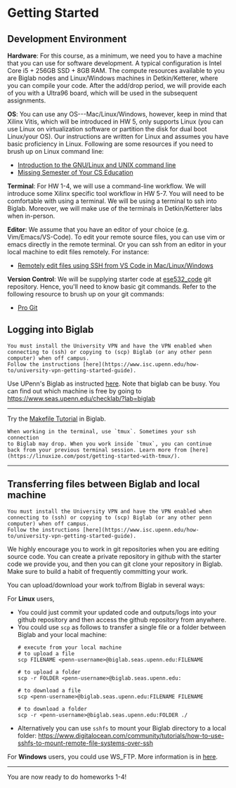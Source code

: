 # Getting Started

## Development Environment
**Hardware**: For this course, as a minimum, we need you to have a machine
that you can use for software development. A typical configuration
is Intel Core i5 + 256GB SSD + 8GB RAM. The compute resources available to you are Biglab nodes and Linux/Windows machines in Detkin/Ketterer, where
you can compile your code. After the add/drop period, we will provide
each of you with a Ultra96 board, which will be used in the subsequent assignments.

**OS**: You can use any OS---Mac/Linux/Windows, however, keep in mind that
Xilinx Vitis, which will be introduced in HW 5, only supports Linux
(you can use Linux on virtualization software or partition the disk for dual boot Linux/your OS).
Our instructions are written for Linux and assumes you have basic proficiency in
Linux. Following are some resources if you need to brush up on Linux command line:
- [Introduction to the GNU/Linux and UNIX command line](https://bootlin.com/blog/command-line/)
- [Missing Semester of Your CS Education](https://missing.csail.mit.edu/)
  <!-- [this video tutorial](https://www.youtube.com/watch?v=HaOWfmCAyCE) to run
  Linux on a virtualization software; n.b.; video was made using a previous
  version of the Xilinx Software; you should install Vitis 2020.2). -->

**Terminal**: For HW 1-4, we will use a command-line workflow. We will introduce some Xilinx
specific tool workflow in HW 5-7. You will need to be comfortable with using
a terminal. We will be using a terminal to ssh into Biglab. Moreover, we will make use
of the terminals in Detkin/Ketterer labs
when in-person.

**Editor**: We assume that you have an editor of your choice (e.g. Vim/Emacs/VS-Code). To edit your remote source files, you can use vim or emacs directly in the remote terminal.
Or you can ssh from an editor in your local machine to edit files remotely.
For instance:
- [Remotely edit files using SSH from VS Code in Mac/Linux/Windows](https://medium.com/@christyjacob4/using-vscode-remotely-on-an-ec2-instance-7822c4032cff) 

**Version Control**: We will be supplying starter code at [ese532_code](https://github.com/icgrp/ese532_code) git repository. Hence, you'll need
to know basic git commands. Refer to the following resource to brush up on
your git commands:
- [Pro Git](https://git-scm.com/book/en/v2)

## Logging into Biglab
```{attention}
You must install the University VPN and have the VPN enabled when connecting to (ssh) or copying to (scp) Biglab (or any other penn computer) when off campus.
Follow the instructions [here](https://www.isc.upenn.edu/how-to/university-vpn-getting-started-guide).
```
Use UPenn's Biglab as instructed [here](https://cets.seas.upenn.edu/answers/biglab.html). Note that biglab can
be busy. You can find out which machine is free by going to <https://www.seas.upenn.edu/checklab/?lab=biglab>

---
Try the [Makefile Tutorial](makefile_tutorial) in Biglab.
```{tip}
When working in the terminal, use `tmux`. Sometimes your ssh connection
to Biglab may drop. When you work inside `tmux`, you can continue
back from your previous terminal session. Learn more from [here](https://linuxize.com/post/getting-started-with-tmux/).
```

---
## Transferring files between Biglab and local machine
```{attention}
You must install the University VPN and have the VPN enabled when connecting to (ssh) or copying to (scp) Biglab (or any other penn computer) when off campus.
Follow the instructions [here](https://www.isc.upenn.edu/how-to/university-vpn-getting-started-guide).
```
We highly encourage you to work in git repositories when you are editing
source code. You can create a private repository in github with
the starter code we provide you, and then you can git clone your repository
in Biglab. Make sure to build a habit of frequently committing
your work.

You can upload/download your work to/from Biglab in several ways:

For **Linux** users,

- You could just commit your updated code and outputs/logs into your
github repository and then access the github repository from anywhere.
- You could use `scp` as follows to transfer a single file or a folder
  between Biglab and your local machine:
    ```
    # execute from your local machine
    # to upload a file
    scp FILENAME <penn-username>@biglab.seas.upenn.edu:FILENAME
    
    # to upload a folder
    scp -r FOLDER <penn-username>@biglab.seas.upenn.edu:
    
    # to download a file
    scp <penn-username>@biglab.seas.upenn.edu:FILENAME FILENAME
    
    # to download a folder
    scp -r <penn-username>@biglab.seas.upenn.edu:FOLDER ./
    ```
- Alternatively you can use `sshfs` to mount your Biglab directory to a local folder: <https://www.digitalocean.com/community/tutorials/how-to-use-sshfs-to-mount-remote-file-systems-over-ssh>

For **Windows** users, you could use WS_FTP. More information is in [here](https://cets.seas.upenn.edu/answers/filetransfer.html).

---
You are now ready to do homeworks 1-4!
